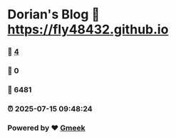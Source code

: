 # Dorian's Blog :link: https://fly48432.github.io 
### :page_facing_up: [4](https://fly48432.github.io/tag.html) 
### :speech_balloon: 0 
### :hibiscus: 6481 
### :alarm_clock: 2025-07-15 09:48:24 
### Powered by :heart: [Gmeek](https://github.com/Meekdai/Gmeek)
